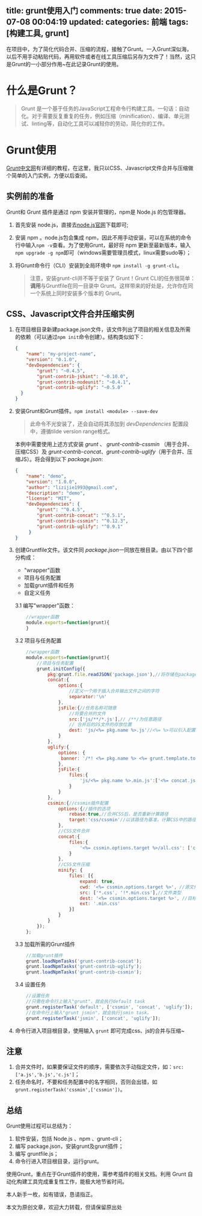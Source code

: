 title: grunt使用入门
comments: true
date: 2015-07-08 00:04:19
updated:
categories: 前端
tags: [构建工具, grunt]
---
在项目中，为了简化代码合并、压缩的流程，接触了Grunt。一入Grunt深似海，以后不用手动粘贴代码，再用软件或者在线工具压缩后另存为文件了！当然，这只是Grunt的一小部分作用~在此记录Grunt的使用。

# 什么是Grunt？
> Grunt 是一个基于任务的JavaScript工程命令行构建工具。一句话：自动化。对于需要反复重复的任务，例如压缩（minification）、编译、单元测试、linting等，自动化工具可以减轻你的劳动，简化你的工作。

# Grunt使用
[Grunt中文网](http://www.gruntjs.net/ 'Grunt中文网')有详细的教程，在这里，我只以CSS、Javascript文件合并与压缩做个简单的入门实例，方便以后查阅。

## 实例前的准备
Grunt和 Grunt 插件是通过 npm 安装并管理的，npm是 Node.js 的包管理器。

1. 首先安装 node.js，直接去[node.js官网](https://nodejs.org/ 'node.js')下载即可;
2. 安装 npm 。node.js包会集成 npm，因此不用手动安装，可以在系统的命令行中输入`npm -v`查看。为了使用Grunt，最好将 npm 更新至最新版本，输入`npm upgrade -g npm`即可（windows需要管理员模式，linux需要sudo等）；
3. 将Grunt命令行（CLI）安装到全局环境中 `npm install -g grunt-cli`。

    > 注意，安装grunt-cli并不等于安装了 Grunt！Grunt CLI的任务很简单：**调用**与Gruntfile在同一目录中 Grunt。这样带来的好处是，允许你在同一个系统上同时安装多个版本的 Grunt。

## CSS、Javascript文件合并压缩实例
1. 在项目根目录新建package.json文件，该文件列出了项目的相关信息及所需的依赖（可以通过`npm init`命令创建）。结构类似如下：
    
    ```json
    {
        "name": "my-project-name",
        "version": "0.1.0",
        "devDependencies": {
            "grunt": "~0.4.5",
            "grunt-contrib-jshint": "~0.10.0",
            "grunt-contrib-nodeunit": "~0.4.1",
            "grunt-contrib-uglify": "~0.5.0"
      }
    }
    ```

2. 安装Grunt和Grunt插件。`npm install <module> --save-dev`
    
    > 此命令不光安装了<module>，还会自动将其添加到 *devDependencies* 配置段中，遵循tilde version range格式。

    本例中需要使用上述方式安装 *grunt* 、 *grunt-contrib-cssmin* （用于合并、压缩CSS）及 *grunt-contrib-concat*、*grunt-contrib-uglify*（用于合并、压缩JS）。将会得到以下 *package.json*:

    ```json
    {
        "name": "demo",
        "version": "1.0.0",
        "author": "lizijie1993@gmail.com",
        "description": "demo",
        "license": "MIT",
        "devDependencies": {
            "grunt": "^0.4.5",
            "grunt-contrib-concat": "^0.5.1",
            "grunt-contrib-cssmin": "^0.12.3",
            "grunt-contrib-uglify": "^0.9.1"
         }
    }

    ```

3. 创建Gruntfile文件。该文件同 *package.json*一同放在根目录。由以下四个部分构成：
    
    * "wrapper"函数
    * 项目与任务配置
    * 加载grunt插件和任务
    * 自定义任务

    3.1 编写"wrapper"函数：
    
    ```javascript
        //wrapper函数
        module.exports=function(grunt){
        }
    ```

    3.2 项目与任务配置

    ```javascript
        //wrapper函数
        module.exports=function(grunt){
            //项目与任务配置
            grunt.initConfig({
                pkg:grunt.file.readJSON('package.json'),//将存储在package.json文件中的JSON元数据引入到grunt config中
                concat:{
                    options:{
                        //定义一个用于插入合并输出文件之间的字符
                        separator:'\n'
                    },
                    jsFile:{//任务名称可随意
                        //将要合并的文件
                        src:['js/**/*.js'],// /**/为任意路径
                        // 合并后的JS文件的存放位置
                        dest: 'js/<%= pkg.name %>.js'//<%= %>可以引入配置文件的各值
                    }
                },
                uglify:{
                    options: {
                     banner: '/*! <%= pkg.name %> <%= grunt.template.today("dd-mm-yyyy") %> */\n'
                    },
                    jsFile:{
                        files:{
                            'js/<%= pkg.name %>.min.js':['<%= concat.jsFile.dest %>']//另一种指定源路径与目标路径的方法
                        }
                    }
                },
                cssmin:{//cssmin插件配置
                    options:{//插件的选项
                        rebase:true,//合并CSS后，是否重新计算路径
                        target:'css/cssmin'//以该路径为基准，计算CSS中的路径
                    },
                    //CSS文件合并
                    concat:{
                        files:{
                            '<%= cssmin.options.target %>/all.css': ['css/*.css']
                        }
                    },
                    //CSS文件压缩
                    minify: {
                        files: [{
                            expand: true,
                            cwd: '<%= cssmin.options.target %>', //源文件路径
                            src: ['*.css', '!*.min.css'],//文件类型
                            dest: '<%= cssmin.options.target %>', //目标文件路径
                            ext: '.min.css'
                        }]
                    }
                }
            });
        };
    ```

    3.3 加载所需的Grunt插件

    ```javascript
        //加载grunt插件
        grunt.loadNpmTasks('grunt-contrib-concat');
        grunt.loadNpmTasks('grunt-contrib-uglify');
        grunt.loadNpmTasks('grunt-contrib-cssmin');
    ```
    3.4 设置任务

    ```javascript
        //设置任务
        //只需在命令行上输入"grunt"，就会执行default task
        grunt.registerTask('default', ['cssmin', 'concat', 'uglify']);
        //在命令行上输入"grunt jsmin"，就会执行jsmin task。
        grunt.registerTask('jsmin', ['concat', 'uglify']);
    ```

4. 命令行进入项目根目录，使用输入 `grunt` 即可完成css、js的合并与压缩~

## 注意

1. 合并文件时，如果要保证文件的顺序，需要依次手动指定文件，如：`src:['a.js','b.js','c.js']`；
2. 任务命名时，不要和任务配置中的名字相同，否则会出错，如 `grunt.registerTask('cssmin',['cssmin'])`。

## 总结
Grunt使用过程可以总结为：

1. 软件安装，包括 Node.js 、npm 、grunt-cli；
2. 编写 package.json，安装grunt及grunt插件；
3. 编写 gruntfile.js；
4. 命令行进入项目根目录，运行grunt。

使用Grunt，重点在于Grunt插件的使用，需参考插件的相关文档。利用 Grunt 自动化构建工具完成重复性工作，能极大地节省时间。

本人新手一枚，如有错误，恳请指正。

本文为原创文章，欢迎大力转载，但请保留原出处